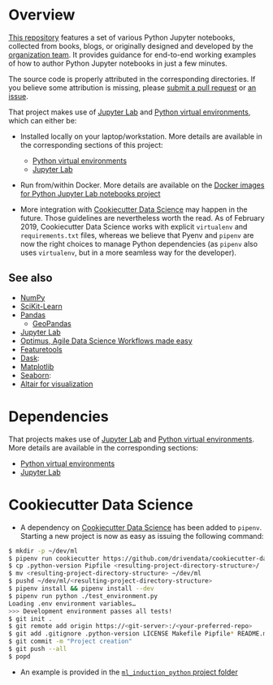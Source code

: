 # Overview
[This repository](http://github.com/machine-learning-helpers/induction-python)
features a set of various Python Jupyter notebooks, collected from books,
blogs, or originally designed and developed by the
[organization team](http://github.com/orgs/machine-learning-helpers/teams/contributors).
It provides guidance for end-to-end working examples of how to author
Python Jupyter notebooks in just a few minutes.

The source code is properly attributed in the corresponding directories. If you believe some attribution
is missing, please [submit a pull request](http://github.com/machine-learning-helpers/induction-python/pulls)
or [an issue](http://github.com/machine-learning-helpers/induction-python/issues).

That project makes use of [Jupyter Lab](http://jupyterlab.readthedocs.io/en/stable/)
and [Python virtual environments](https://docs.python.org/3/tutorial/venv.html),
which can either be:
* Installed locally on your laptop/workstation. More details are available
  in the corresponding sections of this project:
  + [Python virtual environments](http://github.com/machine-learning-helpers/induction-python/tree/master/installation/virtual-env)
  + [Jupyter Lab](http://github.com/machine-learning-helpers/induction-python/tree/master/installation/jupyter)
* Run from/within Docker. More details are available on
  the [Docker images for Python Jupyter Lab notebooks project](http://github.com/machine-learning-helpers/docker-python-jupyter)

* More integration with
  [Cookiecutter Data Science](https://drivendata.github.io/cookiecutter-data-science)
  may happen in the future. Those guidelines are nevertheless worth the read.
  As of February 2019, Cookiecutter Data Science works with explicit `virtualenv`
  and `requirements.txt` files, whereas we believe that Pyenv and `pipenv`
  are now the right choices to manage Python dependencies (as `pipenv`
  also uses `virtualenv`, but in a more seamless way for the developer).

## See also
* [NumPy](http://www.numpy.org)
* [SciKit-Learn](http://scikit-learn.org/stable)
* [Pandas](http://pandas.pydata.org)
  + [GeoPandas](http://geopandas.org)
* [Jupyter Lab](https://jupyterlab.readthedocs.io/en/stable)
* [Optimus, Agile Data Science Workflows made easy](http://www.hioptimus.com)
* [Featuretools](http://www.featuretools.com)
* [Dask](http://dask.org):
* [Matplotlib](https://matplotlib.org)
* [Seaborn](https://seaborn.pydata.org):
* [Altair for visualization](https://altair-viz.github.io/getting_started/installation.html)

# Dependencies
That projects makes use of [Jupyter Lab](http://jupyterlab.readthedocs.io/en/stable/)
and [Python virtual environments](https://docs.python.org/3/tutorial/venv.html).
More details are available in the corresponding sections:
* [Python virtual environments](http://github.com/machine-learning-helpers/induction-python/tree/master/installation/virtual-env)
* [Jupyter Lab](http://github.com/machine-learning-helpers/induction-python/tree/master/installation/jupyter)

# Cookiecutter Data Science
* A dependency on [Cookiecutter Data Science](https://drivendata.github.io/cookiecutter-data-science/)
  has been added to `pipenv`. Starting a new project is now as easy as issuing the following command:
```bash
$ mkdir -p ~/dev/ml
$ pipenv run cookiecutter https://github.com/drivendata/cookiecutter-data-science
$ cp .python-version Pipfile <resulting-project-directory-structure>/
$ mv <resulting-project-directory-structure> ~/dev/ml
$ pushd ~/dev/ml/<resulting-project-directory-structure>
$ pipenv install && pipenv install --dev
$ pipenv run python ./test_environment.py
Loading .env environment variables…
>>> Development environment passes all tests!
$ git init .
$ git remote add origin https://<git-server>:/<your-preferred-repo>
$ git add .gitignore .python-version LICENSE Makefile Pipfile* README.md docs models notebooks references reports requirements.txt setup.py src test_environment.py tox.ini
$ git commit -m "Project creation"
$ git push --all
$ popd
```

* An example is provided in the
  [`ml_induction_python` project folder](http://github.com/machine-learning-helpers/induction-python/tree/master/ml_induction_python)


